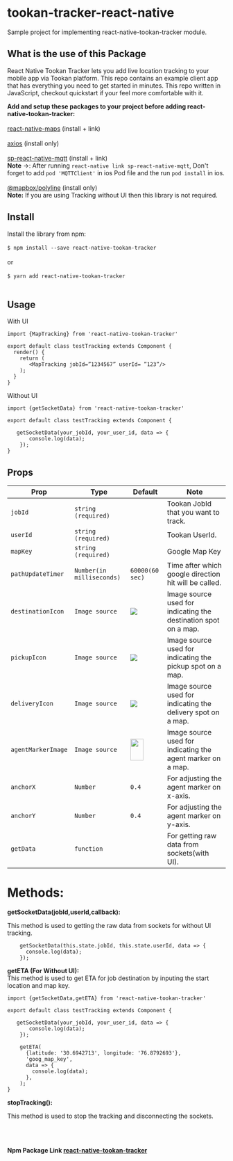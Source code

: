# tookan-tracker-react-native
Sample project for implementing react-native-tookan-tracker module.

## What is the use of this Package
React Native Tookan Tracker lets you add live location tracking to your mobile app via Tookan platform. This repo contains an example client app that has everything you need to get started in minutes. This repo written in JavaScript, checkout quickstart if your feel more comfortable with it.

<b>Add and setup these packages to your project before adding react-native-tookan-tracker:</b> <br><br>
<a href="https://www.npmjs.com/package/react-native-maps">react-native-maps</a> (install + link) <br>
<br>
<a href="https://www.npmjs.com/package/axios">axios</a> (install only) <br><br>
<a href="https://www.npmjs.com/package/sp-react-native-mqtt">sp-react-native-mqtt</a> (install + link) <br>
<b>Note</b> ->: After running `react-native link sp-react-native-mqtt`, Don't forget to add `pod 'MQTTClient'` in ios Pod file and the run `pod install` in ios.<br><br>
<a href="https://www.npmjs.com/package/@mapbox/polyline">@mapbox/polyline</a> (install only) <br>
<b>Note:</b> If you are using Tracking without UI then this library is not required.

## Install

Install the library from npm:<br><br>
`$ npm install --save react-native-tookan-tracker`<br><br>
or<br><br>
`$ yarn add react-native-tookan-tracker`<br><br>

## Usage

With UI

`import {MapTracking} from 'react-native-tookan-tracker'`<br>
 
`export default class testTracking extends Component {`<br>
`  render() {`<br>
`    return (` <br>
`       <MapTracking jobId=”1234567” userId= ”123”/>`<br>
`    );`<br>
`  }`<br>
`}`<br>

Without UI

`import {getSocketData} from 'react-native-tookan-tracker'`<br>
 
`export default class testTracking extends Component {`<br>

`   getSocketData(your_jobId, your_user_id, data => {`<br>
`       console.log(data);`<br>
`    });`<br>
`}`<br>



## Props

| Prop | Type | Default | Note |
|---|---|---|---|
| `jobId` | `string (required)` |  | Tookan JobId that you want to track.
| `userId` | `string (required)` |  | Tookan UserId.
| `mapKey` | `string (required)` |  | Google Map Key
| `pathUpdateTimer` | `Number(in milliseconds)` | `60000(60 sec)` | Time after which google direction hit will be called.
| `destinationIcon` |  `Image source`  |  <img src="https://tookan.s3.amazonaws.com/task_images/kkhZ1583400432821-nodemodulesreactnativetookantrackercommonimagesarriveddeliverycopy.png" />  |  Image source used for indicating the destination spot on a map.
| `pickupIcon` |  `Image source`  |  <img src="https://tookan.s3.amazonaws.com/task_images/oEvb1583400400836-nodemodulesreactnativetookantrackercommonimagesarrivedpickup.png" /> |  Image source used for indicating the pickup spot on a map.
| `deliveryIcon` | `Image source`  | <img src="https://tookan.s3.amazonaws.com/task_images/kkhZ1583400432821-nodemodulesreactnativetookantrackercommonimagesarriveddeliverycopy.png" />  | Image source used for indicating the delivery spot on a map.
| `agentMarkerImage` | `Image source` | <img style="width:30px;height:50px;" src="https://tookan.s3.amazonaws.com/task_images/P5Gi1583400484958-icmarker.png" />  | Image source used for indicating the agent marker on a map.
| `anchorX` | `Number` | `0.4` | For adjusting the agent marker on x-axis.
| `anchorY` | `Number` | `0.4` | For adjusting the agent marker on y-axis.
| `getData` | `function` |  | For getting raw data from sockets(with UI).

<h1>Methods:</h1>

<b>getSocketData(jobId,userId,callback):</b>
 
This method is used to getting the raw data from sockets for without UI tracking.

`    getSocketData(this.state.jobId, this.state.userId, data => {`<br>
`      console.log(data);`<br>
`    });`<br>

<b>getETA (For Without UI):</b><br>
This method is used to get ETA for job destination by inputing the start location and map key.

`import {getSocketData,getETA} from 'react-native-tookan-tracker'`<br>
 
`export default class testTracking extends Component {`<br>

`   getSocketData(your_jobId, your_user_id, data => {`<br>
`       console.log(data);`<br>
`    });`<br>

`    getETA(`<br>
`      {latitude: '30.6942713', longitude: '76.8792693'},`<br>
`      'goog_map_key',`<br>
`      data => {`<br>
`        console.log(data);`<br>
`      },`<br>
`    );`<br>
`}`<br>

<b>stopTracking():</b>

This method is used to stop the tracking and disconnecting the sockets.



<br>
<br>

<b> Npm Package Link <a href="https://www.npmjs.com/package/react-native-tookan-tracker">react-native-tookan-tracker</a>
